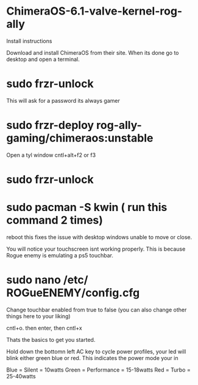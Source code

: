 # ChimeraOS-6.1-valve-kernel-rog-ally
Install instructions 

Download and install ChimeraOS from their site.
When its done go to desktop and open a terminal.

#   sudo frzr-unlock 

This will ask for a password its always gamer

#  sudo frzr-deploy rog-ally-gaming/chimeraos:unstable

Open a tyl window cntl+alt+f2 or f3 

#   sudo frzr-unlock
#   sudo pacman -S kwin ( run this command 2 times)
reboot this fixes the issue with desktop windows unable to move or close.



You will notice your touchscreen isnt working properly. This is because Rogue enemy is emulating a ps5 touchbar. 

# sudo nano /etc/ ROGueENEMY/config.cfg

Change touchbar enabled from true to false (you can also change other things here to your liking)

cntl+o. then enter, then cntl+x 

Thats the basics to get you started.

Hold down the bottomn left AC key to cycle power profiles, your led will blink either green blue or red.
This indicates the power mode your in 

Blue = Silent = 10watts 
Green = Performance = 15-18watts
Red = Turbo = 25-40watts 



